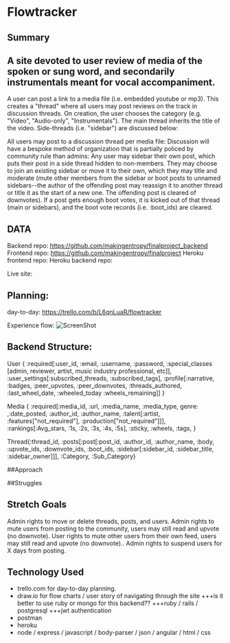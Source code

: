 # Flowtracker

## Summary
A site devoted to user review of media of the spoken or sung word, and secondarily instrumentals meant for vocal accompaniment.
--------------
A user can post a link to a media file (i.e. embedded youtube or mp3).  This creates a "thread" where all users may post reviews on the track in discussion threads. On creation, the user chooses the category (e.g. "Video", "Audio-only", "Instrumentals"). The main thread inherits the title of the video.  Side-threads (i.e. "sidebar") are discussed below:

All users may post to a discussion thread per media file:
Discussion will have a bespoke method of organization that is partially policed by community rule than admins:
Any user may sidebar their own post, which puts their post in a side thread hidden to non-members. They may choose to join an existing sidebar or move it to their own, which they may title and moderate (mute other members from the sidebar or boot posts to unnamed sidebars--the author of the offending post may reassign it to another thread or title it as the start of a new one.  The offending post is cleared of downvotes).
If a post gets enough boot votes, it is kicked out of that thread (main or sidebars), and the boot vote records (i.e. :boot_ids) are cleared.

## DATA

Backend repo:  https://github.com/makingentropy/finalproject_backend
Frontend repo: https://github.com/makingentropy/finalproject
Heroku frontend repo:
Heroku backend repo:

Live site:

## Planning:
day-to-day: https://trello.com/b/L6qnLuaR/flowtracker

Experience flow:
![ScreenShot](/#.jpg)

## Backend Structure:
User {
  :required[:user_id, :email, :username, :password, :special_classes [admin, reviewer, artist, music industry        professional, etc]],
  :user_settings[:subscribed_threads, :subscribed_tags],
  :profile[:narrative, :badges, :peer_upvotes, :peer_downvotes, :threads_authored, :last_wheel_date, :wheeled_today :wheels_remaining]]
}

Media {
  :required[:media_id, :url, :media_name, :media_type, genre: ,:date_posted, :author_id, :author_name, :talent[:artist, :features["not_required"], :production["not_required"]]],
  :rankings[:Avg_stars, :1s, :2s, :3s, :4s, :5s],
  :sticky, :wheels, :tags,
}

Thread{:thread_id, :posts[:post[:post_id, :author_id, :author_name, :body, :upvote_ids, :downvote_ids, :boot_ids, :sidebar[:sidebar_id, :sidebar_title, :sidebar_owner]]], :Category, :Sub_Category}

##Approach


##Struggles


## Stretch Goals
Admin rights to move or delete threads, posts, and users.
Admin rights to mute users from posting to the community, users may still read and upvote (no downvote).
User rights to mute other users from their own feed, users may still read and upvote (no downvote)..
Admin rights to suspend users for X days from posting.

## Technology Used
- trello.com for day-to-day planning.
- draw.io for flow charts / user story of navigating through the site
    +++is it better to use ruby or mongo for this backend??
      +++ruby / rails / postgresql
      +++jwt authentication
- postman
- heroku
- node / express / javascript / body-parser / json / angular / html / css
